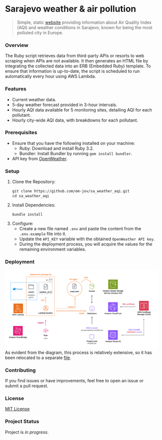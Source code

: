 # Sarajevo weather & air pollution
> Simple, static [website](https://sa-aqi-weather.simplify.ba/) providing information about Air Quality Index (AQI) and weather conditions in Sarajevo, known for being the most polluted city in Europe.

### Overview

The Ruby script retrieves data from third-party APIs or resorts to web scraping when APIs are not available. It then generates an HTML file by integrating the collected data into an ERB (Embedded Ruby) template. To ensure that information is up-to-date, the script is scheduled to run automatically every hour using AWS Lambda.

### Features
- Current weather data.
- 5-day weather forecast provided in 3-hour intervals.
- Hourly AQI data available for 5 monitoring sites, detailing AQI for each pollutant.
- Hourly city-wide AQI data, with breakdowns for each pollutant.

### Prerequisites

- Ensure that you have the following installed on your machine:
    - Ruby: Download and install Ruby 3.2.
    - Bundler: Install Bundler by running `gem install bundler`.
- API key from [OpenWeather](https://openweathermap.org/api). 

### Setup
1. Clone the Repository:
    ```
    git clone https://github.com/em-jov/sa_weather_aqi.git
    cd sa_weather_aqi
    ```
2. Install Dependencies:
    ```
    bundle install
    ```
3. Configure:
    - Create a new file named `.env` and paste the content from the `.env.example` file into it.
    - Update the `API_KEY` variable with the obtained `OpenWeather API key`.
    - During the deployment process, you will acquire the values for the remaining environment variables.

### Deployment

![image info](./images/deployment_architecture.png)
As evident from the diagram, this process is relatively extensive, so it has been relocated to a separate [file](DEPLOYMENT.md).


### Contributing
If you find issues or have improvements, feel free to open an issue or submit a pull request.

### License
[MIT License](MIT-LICENCE.txt)

### Project Status
Project is _in progress_.